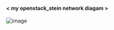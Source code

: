 #### < my openstack_stein network diagam >


![image](https://postfiles.pstatic.net/MjAyMDA5MDZfOTkg/MDAxNTk5MzYzNzE2Nzg5.4i1EAkwQ6wKzIPgCx60iD6mRZ5xOeTQuePu87gkxL68g.tk8twWmPC4wimUc709oz0QnO-y6B7yAVqfegT5soRjkg.PNG.22yours_/openstack_network_img(1).png?type=w580)
